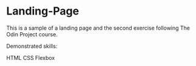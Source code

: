 # Landing-Page
This is a sample of a landing page and the second exercise following The Odin Project course.

Demonstrated skills:

HTML
CSS
Flexbox
